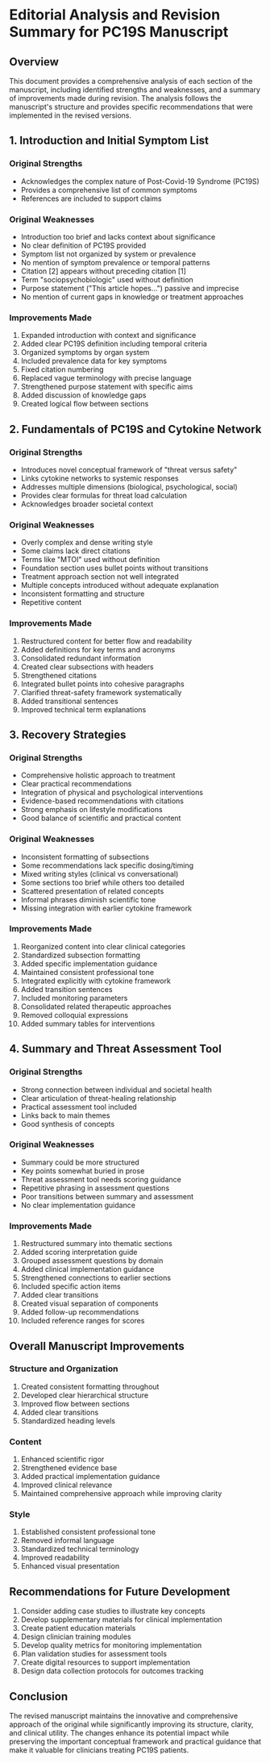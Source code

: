 # Editorial Analysis and Revision Summary for PC19S Manuscript

## Overview
This document provides a comprehensive analysis of each section of the manuscript, including identified strengths and weaknesses, and a summary of improvements made during revision. The analysis follows the manuscript's structure and provides specific recommendations that were implemented in the revised versions.

## 1. Introduction and Initial Symptom List

### Original Strengths
- Acknowledges the complex nature of Post-Covid-19 Syndrome (PC19S)
- Provides a comprehensive list of common symptoms
- References are included to support claims

### Original Weaknesses
- Introduction too brief and lacks context about significance
- No clear definition of PC19S provided
- Symptom list not organized by system or prevalence
- No mention of symptom prevalence or temporal patterns
- Citation [2] appears without preceding citation [1]
- Term "sociopsychobiologic" used without definition
- Purpose statement ("This article hopes...") passive and imprecise
- No mention of current gaps in knowledge or treatment approaches

### Improvements Made
1. Expanded introduction with context and significance
2. Added clear PC19S definition including temporal criteria
3. Organized symptoms by organ system
4. Included prevalence data for key symptoms
5. Fixed citation numbering
6. Replaced vague terminology with precise language
7. Strengthened purpose statement with specific aims
8. Added discussion of knowledge gaps
9. Created logical flow between sections

## 2. Fundamentals of PC19S and Cytokine Network

### Original Strengths
- Introduces novel conceptual framework of "threat versus safety"
- Links cytokine networks to systemic responses
- Addresses multiple dimensions (biological, psychological, social)
- Provides clear formulas for threat load calculation
- Acknowledges broader societal context

### Original Weaknesses
- Overly complex and dense writing style
- Some claims lack direct citations
- Terms like "MTOI" used without definition
- Foundation section uses bullet points without transitions
- Treatment approach section not well integrated
- Multiple concepts introduced without adequate explanation
- Inconsistent formatting and structure
- Repetitive content

### Improvements Made
1. Restructured content for better flow and readability
2. Added definitions for key terms and acronyms
3. Consolidated redundant information
4. Created clear subsections with headers
5. Strengthened citations
6. Integrated bullet points into cohesive paragraphs
7. Clarified threat-safety framework systematically
8. Added transitional sentences
9. Improved technical term explanations

## 3. Recovery Strategies

### Original Strengths
- Comprehensive holistic approach to treatment
- Clear practical recommendations
- Integration of physical and psychological interventions
- Evidence-based recommendations with citations
- Strong emphasis on lifestyle modifications
- Good balance of scientific and practical content

### Original Weaknesses
- Inconsistent formatting of subsections
- Some recommendations lack specific dosing/timing
- Mixed writing styles (clinical vs conversational)
- Some sections too brief while others too detailed
- Scattered presentation of related concepts
- Informal phrases diminish scientific tone
- Missing integration with earlier cytokine framework

### Improvements Made
1. Reorganized content into clear clinical categories
2. Standardized subsection formatting
3. Added specific implementation guidance
4. Maintained consistent professional tone
5. Integrated explicitly with cytokine framework
6. Added transition sentences
7. Included monitoring parameters
8. Consolidated related therapeutic approaches
9. Removed colloquial expressions
10. Added summary tables for interventions

## 4. Summary and Threat Assessment Tool

### Original Strengths
- Strong connection between individual and societal health
- Clear articulation of threat-healing relationship
- Practical assessment tool included
- Links back to main themes
- Good synthesis of concepts

### Original Weaknesses
- Summary could be more structured
- Key points somewhat buried in prose
- Threat assessment tool needs scoring guidance
- Repetitive phrasing in assessment questions
- Poor transitions between summary and assessment
- No clear implementation guidance

### Improvements Made
1. Restructured summary into thematic sections
2. Added scoring interpretation guide
3. Grouped assessment questions by domain
4. Added clinical implementation guidance
5. Strengthened connections to earlier sections
6. Included specific action items
7. Added clear transitions
8. Created visual separation of components
9. Added follow-up recommendations
10. Included reference ranges for scores

## Overall Manuscript Improvements

### Structure and Organization
1. Created consistent formatting throughout
2. Developed clear hierarchical structure
3. Improved flow between sections
4. Added clear transitions
5. Standardized heading levels

### Content
1. Enhanced scientific rigor
2. Strengthened evidence base
3. Added practical implementation guidance
4. Improved clinical relevance
5. Maintained comprehensive approach while improving clarity

### Style
1. Established consistent professional tone
2. Removed informal language
3. Standardized technical terminology
4. Improved readability
5. Enhanced visual presentation

## Recommendations for Future Development

1. Consider adding case studies to illustrate key concepts
2. Develop supplementary materials for clinical implementation
3. Create patient education materials
4. Design clinician training modules
5. Develop quality metrics for monitoring implementation
6. Plan validation studies for assessment tools
7. Create digital resources to support implementation
8. Design data collection protocols for outcomes tracking

## Conclusion
The revised manuscript maintains the innovative and comprehensive approach of the original while significantly improving its structure, clarity, and clinical utility. The changes enhance its potential impact while preserving the important conceptual framework and practical guidance that make it valuable for clinicians treating PC19S patients.
